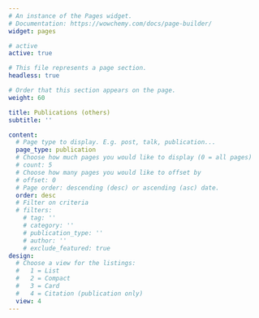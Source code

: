 ```yaml
---
# An instance of the Pages widget.
# Documentation: https://wowchemy.com/docs/page-builder/
widget: pages

# active
active: true

# This file represents a page section.
headless: true

# Order that this section appears on the page.
weight: 60

title: Publications (others)
subtitle: ''

content:
  # Page type to display. E.g. post, talk, publication...
  page_type: publication
  # Choose how much pages you would like to display (0 = all pages)
  # count: 5
  # Choose how many pages you would like to offset by
  # offset: 0
  # Page order: descending (desc) or ascending (asc) date.
  order: desc
  # Filter on criteria
  # filters:
    # tag: ''
    # category: ''
    # publication_type: ''
    # author: ''
    # exclude_featured: true
design:
  # Choose a view for the listings:
  #   1 = List
  #   2 = Compact
  #   3 = Card
  #   4 = Citation (publication only)
  view: 4
---
```

